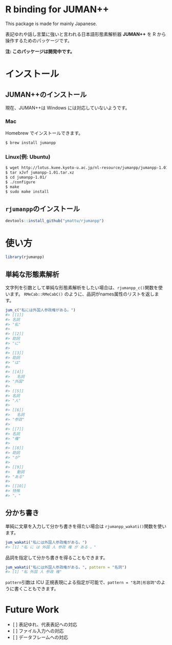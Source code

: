 
<!-- README.md is generated from README.Rmd. Please edit that file -->
R binding for JUMAN++
=====================

This package is made for mainly Japanese.

表記ゆれや話し言葉に強いと言われる日本語形態素解析器 **JUMAN++** を R から操作するためのパッケージです。

**注: このパッケージは開発中です。**

インストール
============

JUMAN++のインストール
---------------------

現在、JUMAN++は Windows には対応していないようです。

### Mac

Homebrew でインストールできます。

``` sh
$ brew install jumanpp
```

### Linux(例: Ubuntu)

``` sh
$ wget http://lotus.kuee.kyoto-u.ac.jp/nl-resource/jumanpp/jumanpp-1.01.tar.xz
$ tar xJvf jumanpp-1.01.tar.xz
$ cd jumanpp-1.01/
$ ./configure
$ make
$ sudo make install
```

`rjumanpp`のインストール
------------------------

``` r
devtools::install_github("ymattu/rjumanpp")
```

使い方
======

``` r
library(rjumanpp)
```

単純な形態素解析
----------------

文字列を引数として単純な形態素解析をしたい場合は、`rjumanpp_c()`関数を使います。 `RMeCab::RMeCabC()` のように、品詞がnames属性のリストを返します。

``` r
jum_c("私には外国人参政権がある。")
#> [[1]]
#> 名詞 
#> "私" 
#> 
#> [[2]]
#> 助詞 
#> "に" 
#> 
#> [[3]]
#> 助詞 
#> "は" 
#> 
#> [[4]]
#>   名詞 
#> "外国" 
#> 
#> [[5]]
#> 名詞 
#> "人" 
#> 
#> [[6]]
#>   名詞 
#> "参政" 
#> 
#> [[7]]
#> 名詞 
#> "権" 
#> 
#> [[8]]
#> 助詞 
#> "が" 
#> 
#> [[9]]
#>   動詞 
#> "ある" 
#> 
#> [[10]]
#> 特殊 
#> "。"
```

分かち書き
----------

単純に文章を入力して分かち書きを得たい場合は `rjumanpp_wakati()`関数を使います。

``` r
jum_wakati("私には外国人参政権がある。")
#> [1] "私 に は 外国 人 参政 権 が ある 。"
```

品詞を指定して分かち書きを得ることもできます。

``` r
jum_wakati("私には外国人参政権がある。", pattern = "名詞")
#> [1] "私 外国 人 参政 権"
```

`pattern`引数は ICU 正規表現による指定が可能で、`pattern = "名詞|形容詞"`のように書くこともできます。

Future Work
===========

-   \[ \] 表記ゆれ、代表表記への対応
-   \[ \] ファイル入力への対応
-   \[ \] データフレームへの対応
